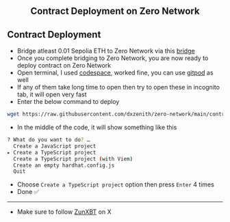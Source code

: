 <h2 align=center>Contract Deployment on Zero Network</h2>

## Contract Deployment
- Bridge atleast 0.01 Sepolia ETH to Zero Network via this [bridge](https://bridge.zero.network/)
- Once you complete bridging to Zero Network, you are now ready to deploy contract on Zero Network
- Open terminal, I used [codespace](https://github.com/codespaces), worked fine, you can use [gitpod](https://gitpod.io/workspaces) as well
- If any of them take long time to open then try to open these in incognito tab, it will open very fast
- Enter the below command to deploy
```bash
wget https://raw.githubusercontent.com/dxzenith/zero-network/main/contract.sh && chmod +x contract.sh && ./contract.sh
```
- In the middle of the code, it will show something like this
```bash
? What do you want to do? … 
  Create a JavaScript project
▸ Create a TypeScript project
  Create a TypeScript project (with Viem)
  Create an empty hardhat.config.js
  Quit
```
- Choose `Create a TypeScript project` option then press `Enter` 4 times
- Done ✅
---
- Make sure to follow [ZunXBT](ZunXBT) on X
